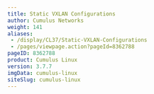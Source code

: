 ```yaml
---
title: Static VXLAN Configurations
author: Cumulus Networks
weight: 141
aliases:
 - /display/CL37/Static-VXLAN-Configurations
 - /pages/viewpage.action?pageId=8362788
pageID: 8362788
product: Cumulus Linux
version: 3.7.7
imgData: cumulus-linux
siteSlug: cumulus-linux
---
```

<article id="html-search-results" class="ht-content" style="display: none;">

</article>

<footer id="ht-footer">

</footer>
